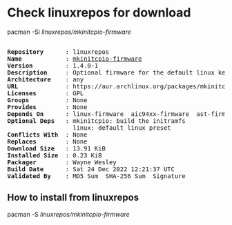 # Check linuxrepos for download

pacman -Si *linuxrepos/mkinitcpio-firmware*

<div class="highlight"><pre class="highlight"><text>
<b>Repository</b>      : linuxrepos
<b>Name</b>            : <a href="../../x86_64/mkinitcpio-firmware-1.4.0-1-any.pkg.tar.zst">mkinitcpio-firmware</a>
<b>Version</b>         : 1.4.0-1
<b>Description</b>     : Optional firmware for the default linux kernel to get rid of the annoying 'WARNING: Possibly missing firmware for module:' messages
<b>Architecture</b>    : any
<b>URL</b>             : https://aur.archlinux.org/packages/mkinitcpio-firmware
<b>Licenses</b>        : GPL
<b>Groups</b>          : None
<b>Provides</b>        : None
<b>Depends On</b>      : linux-firmware  aic94xx-firmware  ast-firmware  linux-firmware-qlogic  linux-firmware-bnx2x  linux-firmware-liquidio  linux-firmware-mellanox  linux-firmware-nfp  wd719x-firmware  upd72020x-fw
<b>Optional Deps</b>   : mkinitcpio: build the initramfs
                  linux: default linux preset
<b>Conflicts With</b>  : None
<b>Replaces</b>        : None
<b>Download Size</b>   : 13.91 KiB
<b>Installed Size</b>  : 0.23 KiB
<b>Packager</b>        : Wayne Wesley <wayne6324@gmail.com>
<b>Build Date</b>      : Sat 24 Dec 2022 12:21:37 UTC
<b>Validated By</b>    : MD5 Sum  SHA-256 Sum  Signature
</text></pre></div>

## How to install from linuxrepos

pacman -S *linuxrepos/mkinitcpio-firmware*
